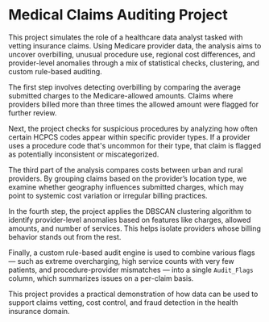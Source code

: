 # Medical Claims Auditing Project

This project simulates the role of a healthcare data analyst tasked with vetting insurance claims. Using Medicare provider data, the analysis aims to uncover overbilling, unusual procedure use, regional cost differences, and provider-level anomalies through a mix of statistical checks, clustering, and custom rule-based auditing.

The first step involves detecting overbilling by comparing the average submitted charges to the Medicare-allowed amounts. Claims where providers billed more than three times the allowed amount were flagged for further review.

Next, the project checks for suspicious procedures by analyzing how often certain HCPCS codes appear within specific provider types. If a provider uses a procedure code that's uncommon for their type, that claim is flagged as potentially inconsistent or miscategorized.

The third part of the analysis compares costs between urban and rural providers. By grouping claims based on the provider’s location type, we examine whether geography influences submitted charges, which may point to systemic cost variation or irregular billing practices.

In the fourth step, the project applies the DBSCAN clustering algorithm to identify provider-level anomalies based on features like charges, allowed amounts, and number of services. This helps isolate providers whose billing behavior stands out from the rest.

Finally, a custom rule-based audit engine is used to combine various flags — such as extreme overcharging, high service counts with very few patients, and procedure-provider mismatches — into a single `Audit_Flags` column, which summarizes issues on a per-claim basis.

This project provides a practical demonstration of how data can be used to support claims vetting, cost control, and fraud detection in the health insurance domain.
